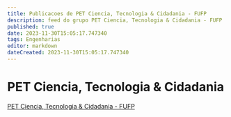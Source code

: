 ```yaml
---
title: Publicacoes de PET Ciencia, Tecnologia & Cidadania - FUFP 
description: feed do grupo PET Ciencia, Tecnologia & Cidadania - FUFP
published: true
date: 2023-11-30T15:05:17.747340
tags: Engenharias
editor: markdown
dateCreated: 2023-11-30T15:05:17.747340
---
```


# PET Ciencia, Tecnologia & Cidadania
[PET Ciencia, Tecnologia & Cidadania - FUFP](/grupo/238PETCienciaTecnologiaCidadaniaFUFP)